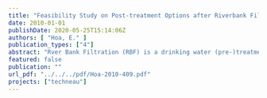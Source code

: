 ```yaml
---
title: "Feasibility Study on Post-treatment Options after Riverbank Filtration in Delhi: Minimum Requirements"
date: 2010-01-01
publishDate: 2020-05-25T15:14:06Z
authors: [ "Hoa, E." ]
publication_types: ["4"]
abstract: "Rver Bank Filtration (RBF) is a drinking water (pre-)treatment that can remove a wide variety of surface water contaminants . However, the efficiency of this natural treatment process depends on hydrochemical, aquifer- and operational characteristics. Therefore, complementary treatment options may be required in order to build up a multiple-barrier-system and obtain drinking water quality. As a follow-up to the TECHNEAU WP5.2 field investigations, this report aims at identifying potential post-treatment schemes for drinking water production at three river bank filtration sites in New Delhi - Palla, Nizamuddin and Najarfgarh – for which physicochemical parameters as well as levels of inorganic and trace organic substances and microbial contamination have been measured during field campaigns in 2007 and 2008 (see deliverables D5.2.2 and D5.2.6). The three investigated RBF sites in Delhi have distinctive geographical locations and contamination exposures. For each of them, critical water parameters were identified that present a challenge with regards to drinking water production, for which different treatment technologies are envisaged (see table below). For Palla and Najafgarh, one specific water component (fluoride and salinity, respectively) requires targeted treatment. For Nizamuddinm, however, where surface water is highly exposed to contamination from poorly treated waste water, theoretical post-treatment options are no longer efficient and extensive conventional wastewater treatment is recommended. One other possible option for Nizamuddin is the Oxidation / Biofiltration / Membrane technology (OBM process) developed by NTNU and SINTEF within the TECHNEAU project and a specific report on its application to Delhi is planned within TECHNEAU WP7.9. This report shows the theoretical post-treatment options for river bank filtration sites in Delhi. The strong technological requirements for Nizamuddin and Najafgarh seem inadequate to be currently implemented. The priority in Delhi would be to develop an integrated water and wastewater management, in order to reduce contamination in the surface water and thereby lower the technological requirements for drinking water production."
featured: false
publication: ""
url_pdf: "../../../pdf/Hoa-2010-409.pdf"
projects: ["techneau"]
---
```



